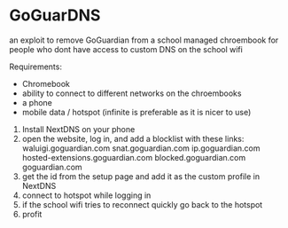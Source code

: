 # GoGuarDNS
an exploit to remove GoGuardian from a school managed chroembook for people who dont have access to custom DNS on the school wifi

Requirements:
- Chromebook
- ability to connect to different networks on the chroembooks
- a phone
- mobile data / hotspot (infinite is preferable as it is nicer to use)

1. Install NextDNS on your phone
2. open the website, log in, and add a blocklist with these links:
waluigi.goguardian.com
snat.goguardian.com
ip.goguardian.com
hosted-extensions.goguardian.com
blocked.goguardian.com
goguardian.com
3. get the id from the setup page and add it as the custom profile in NextDNS
4. connect to hotspot while logging in
5. if the school wifi tries to reconnect quickly go back to the hotspot
6. profit